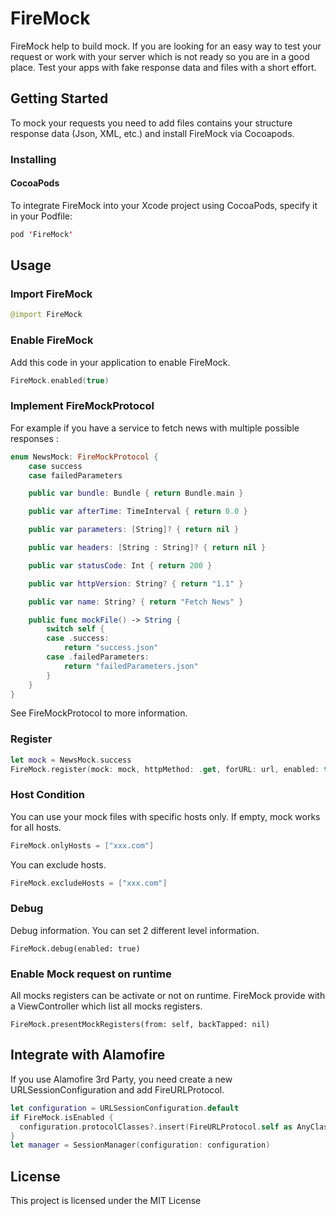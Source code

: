 # FireMock
FireMock help to build mock. If you are looking for an easy way to test your request or work with your server which is not ready so you are in a good place. Test your apps with fake response data and files with a short effort.

## Getting Started

To mock your requests you need to add files contains your structure response data (Json, XML, etc.) and install FireMock via Cocoapods.

### Installing

#### CocoaPods

To integrate FireMock into your Xcode project using CocoaPods, specify it in your Podfile:

```swift
pod 'FireMock'
```

## Usage

### Import FireMock

```swift
@import FireMock
```

### Enable FireMock

Add this code in your application to enable FireMock.

```swift
FireMock.enabled(true)
```

### Implement FireMockProtocol

For example if you have a service to fetch news with multiple possible responses :

```swift
enum NewsMock: FireMockProtocol {
    case success
    case failedParameters

    public var bundle: Bundle { return Bundle.main }

    public var afterTime: TimeInterval { return 0.0 }

    public var parameters: [String]? { return nil }

    public var headers: [String : String]? { return nil }

    public var statusCode: Int { return 200 }

    public var httpVersion: String? { return "1.1" }

    public var name: String? { return "Fetch News" }

    public func mockFile() -> String {
        switch self {
        case .success:
            return "success.json"
        case .failedParameters:
            return "failedParameters.json"
        }
    }
}
```
See FireMockProtocol to more information.

### Register

```swift
let mock = NewsMock.success
FireMock.register(mock: mock, httpMethod: .get, forURL: url, enabled: true)
```

### Host Condition

You can use your mock files with specific hosts only. If empty, mock works for all hosts.

```swift
FireMock.onlyHosts = ["xxx.com"]
```

You can exclude hosts.

```swift
FireMock.excludeHosts = ["xxx.com"]
```

### Debug

Debug information. You can set 2 different level information.

```
FireMock.debug(enabled: true)
```

### Enable Mock request on runtime

All mocks registers can be activate or not on runtime. FireMock provide with a ViewController which list all mocks registers.  

```
FireMock.presentMockRegisters(from: self, backTapped: nil)
```

## Integrate with Alamofire

If you use Alamofire 3rd Party, you need create a new URLSessionConfiguration and add FireURLProtocol.

```swift
let configuration = URLSessionConfiguration.default
if FireMock.isEnabled {
  configuration.protocolClasses?.insert(FireURLProtocol.self as AnyClass, at: 0)
}
let manager = SessionManager(configuration: configuration)
```

## License

This project is licensed under the MIT License
